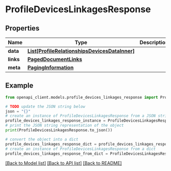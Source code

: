 # ProfileDevicesLinkagesResponse


## Properties

Name | Type | Description | Notes
------------ | ------------- | ------------- | -------------
**data** | [**List[ProfileRelationshipsDevicesDataInner]**](ProfileRelationshipsDevicesDataInner.md) |  | 
**links** | [**PagedDocumentLinks**](PagedDocumentLinks.md) |  | 
**meta** | [**PagingInformation**](PagingInformation.md) |  | [optional] 

## Example

```python
from openapi_client.models.profile_devices_linkages_response import ProfileDevicesLinkagesResponse

# TODO update the JSON string below
json = "{}"
# create an instance of ProfileDevicesLinkagesResponse from a JSON string
profile_devices_linkages_response_instance = ProfileDevicesLinkagesResponse.from_json(json)
# print the JSON string representation of the object
print(ProfileDevicesLinkagesResponse.to_json())

# convert the object into a dict
profile_devices_linkages_response_dict = profile_devices_linkages_response_instance.to_dict()
# create an instance of ProfileDevicesLinkagesResponse from a dict
profile_devices_linkages_response_from_dict = ProfileDevicesLinkagesResponse.from_dict(profile_devices_linkages_response_dict)
```
[[Back to Model list]](../README.md#documentation-for-models) [[Back to API list]](../README.md#documentation-for-api-endpoints) [[Back to README]](../README.md)


